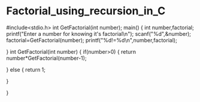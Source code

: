# Factorial_using_recursion_in_C
#include<stdio.h>
int GetFactorial(int number);
 main() 
{
 int number,factorial;
 printf("Enter a number for knowing it's factorial\n");
 scanf("%d",&number);
 factorial=GetFactorial(number);
 printf("%d!=%d\n",number,factorial);
 
}
int GetFactorial(int number)
{
 if(number>0) 
{
 return number*GetFactorial(number-1);
 
}
 else 
{
 return 1;
 
}

}
 

